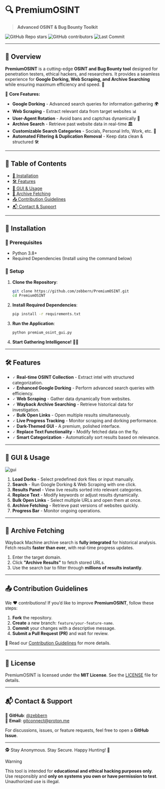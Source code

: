# 🔍 PremiumOSINT
> **Advanced OSINT & Bug Bounty Toolkit**

![GitHub Repo stars](https://img.shields.io/github/stars/zebbern/PremiumOSINT?style=for-the-badge)
![GitHub contributors](https://img.shields.io/github/contributors/zebbern/PremiumOSINT?style=for-the-badge)
![Last Commit](https://img.shields.io/github/last-commit/zebbern/PremiumOSINT?style=for-the-badge)

---

## 📌 Overview
**PremiumOSINT** is a cutting-edge **OSINT and Bug Bounty tool** designed for penetration testers, ethical hackers, and researchers. It provides a seamless experience for **Google Dorking, Web Scraping, and Archive Searching** while ensuring maximum efficiency and speed. 🚀

🔎 **Core Features:**
- **Google Dorking** - Advanced search queries for information gathering 🌍
- **Web Scraping** - Extract relevant data from target websites 📊
- **User-Agent Rotation** - Avoid bans and captchas dynamically 🔄
- **Archive Search** - Retrieve past website data in real-time 🏛️
- **Customizable Search Categories** - Socials, Personal Info, Work, etc. 📁
- **Automated Filtering & Duplication Removal** - Keep data clean & structured 🛠️

---

## 📜 Table of Contents
- [🚀 Installation](#-installation)
- [🛠️ Features](#️-features)
- [📸 GUI & Usage](#-gui--usage)
- [📂 Archive Fetching](#-archive-fetching)
- [📤 Contribution Guidelines](#-contribution-guidelines)
- [📬 Contact & Support](#-contact--support)

---

## 🚀 Installation

### 🔹 Prerequisites
- Python 3.8+
- Required Dependencies (Install using the command below)

### 🔹 Setup
1. **Clone the Repository**:
   ```bash
   git clone https://github.com/zebbern/PremiumOSINT.git
   cd PremiumOSINT
   ```
2. **Install Required Dependencies**:
   ```bash
   pip install -r requirements.txt
   ```
3. **Run the Application**:
   ```bash
   python premium_osint_gui.py
   ```
4. **Start Gathering Intelligence!** 🕵️‍♂️

---

## 🛠️ Features

- 🗸 **Real-time OSINT Collection** - Extract intel with structured categorization.
- 🗸 **Enhanced Google Dorking** - Perform advanced search queries with efficiency.
- 🗸 **Web Scraping** - Gather data dynamically from websites.
- 🗸 **Wayback Archive Searching** - Retrieve historical data for investigation.
- 🗸 **Bulk Open Links** - Open multiple results simultaneously.
- 🗸 **Live Progress Tracking** - Monitor scraping and dorking performance.
- 🗸 **Dark-Themed GUI** - A premium, polished interface.
- 🗸 **Replace Text Functionality** - Modify fetched data on the fly.
- 🗸 **Smart Categorization** - Automatically sort results based on relevance.

---

## 📸 GUI & Usage

![gui](https://github.com/user-attachments/assets/daedea19-3d62-4d32-be37-fb3788702d81)

1. **Load Dorks** - Select predefined dork files or input manually.
2. **Search** - Run Google Dorking & Web Scraping with one click.
3. **Results Panel** - View live results sorted into relevant categories.
4. **Replace Text** - Modify keywords or adjust results dynamically.
5. **Bulk Open Links** - Select multiple URLs and open them at once.
6. **Archive Fetching** - Retrieve past versions of websites quickly.
7. **Progress Bar** - Monitor ongoing operations.

---

## 📂 Archive Fetching

Wayback Machine archive search is **fully integrated** for historical analysis.  
Fetch results **faster than ever**, with real-time progress updates.

1. Enter the target domain.
2. Click **"Archive Results"** to fetch stored URLs.
3. Use the search bar to filter through **millions of results instantly**.

---

## 📤 Contribution Guidelines

We ❤️ contributions! If you’d like to improve **PremiumOSINT**, follow these steps:

1. **Fork** the repository.
2. **Create** a new branch: `feature/your-feature-name`.
3. **Commit** your changes with a descriptive message.
4. **Submit a Pull Request (PR)** and wait for review.

📖 Read our [Contribution Guidelines](https://github.com/zebbern/PremiumOSINT/CONTRIBUTING.md) for more details.

---

## 📜 License

PremiumOSINT is licensed under the **MIT License**. See the [LICENSE](https://github.com/zebbern/PremiumOSINT/blob/main/LICENSE) file for details.

---

## 📬 Contact & Support

🔹 **GitHub**: [@zebbern](https://github.com/zebbern)  
🔹 **Email**: [gitconnect@proton.me](mailto:gitconnect@proton.me)  

For discussions, issues, or feature requests, feel free to open a **GitHub Issue**.

---

🕵️ Stay Anonymous. Stay Secure. Happy Hunting! 🚀

> [!WARNING]  
> This tool is intended for **educational and ethical hacking purposes only**. Use responsibly and **only on systems you own or have permission to test**. Unauthorized use is illegal.
